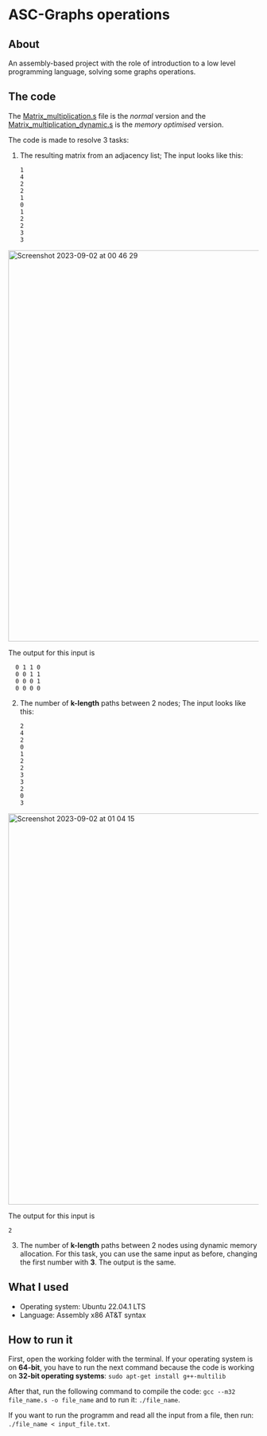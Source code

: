 # ASC-Graphs operations
## About
An assembly-based project with the role of introduction to a low level programming language, solving some graphs operations.

## The code
The [Matrix_multiplication.s](Matrix_multiplication.s) file is the *normal* version and the [Matrix_multiplication_dynamic.s](Matrix_multiplication_dynamic.s) is the *memory optimised* version.

The code is made to resolve 3 tasks:
1. The resulting matrix from an adjacency list;
   The input looks like this:
   ```
   1
   4
   2
   2
   1
   0
   1
   2
   2
   3
   3
   ```
<img width="785" alt="Screenshot 2023-09-02 at 00 46 29" src="https://github.com/TaviF24/ASC-Matrix_multiplication_with_dynamic_memory_allocation/assets/118764142/6873329e-b876-4071-9a97-50bec67830aa">

The output for this input is
```
  0 1 1 0
  0 0 1 1
  0 0 0 1
  0 0 0 0
```


2. The number of **k-length** paths between 2 nodes;
   The input looks like this:
   ```
   2
   4
   2
   0
   1
   2
   2
   3
   3
   2
   0
   3
   ```
<img width="785" alt="Screenshot 2023-09-02 at 01 04 15" src="https://github.com/TaviF24/ASC-Matrix_multiplication_with_dynamic_memory_allocation/assets/118764142/6d64f9b1-ccf0-4a67-be44-557b00a2fd40">

The output for this input is
```
2
```

3. The number of **k-length** paths between 2 nodes using dynamic memory allocation.
For this task, you can use the same input as before, changing the first number with **3**. The output is the same.


## What I used
- Operating system: Ubuntu 22.04.1 LTS
- Language: Assembly x86 AT&T syntax

## How to run it
First, open the working folder with the terminal. If your operating system is on **64-bit**, you have to run the next command because the code is working on **32-bit operating systems**:
```sudo apt-get install g++-multilib```

After that, run the following command to compile the code:
```gcc --m32 file_name.s -o file_name```
and to run it:
```./file_name```.

If you want to run the programm and read all the input from a file, then run:
```./file_name < input_file.txt```.



